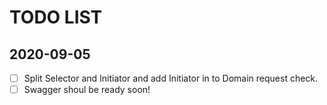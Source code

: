 # TODO LIST

## 2020-09-05

- [ ] Split Selector and Initiator and add Initiator in to Domain request check.
- [ ] Swagger shoul be ready soon!
